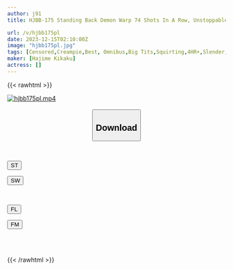 ```yaml
---
author: j91
title: HJBB-175 Standing Back Demon Warp 74 Shots In A Row, Unstoppable Portio Thrusting Knee Jerking Scream BEST!

url: /v/hjbb175pl
date: 2023-12-15T02:10:00Z
image: "hjbb175pl.jpg"
tags: [Censored,Creampie,Best, Omnibus,Big Tits,Squirting,4HR+,Slender,Back	]
maker: [Hajime Kikaku]
actress: []
---
```



{{< rawhtml >}}

<div class="video" data-videoid="YeWYz1bJoRSv8yQ">
    <a href="javascript:;">
        <img src="/v/hjbb175pl/hjbb175pl.jpg" width="WIDTH" height="HEIGHT" alt="hjbb175pl.mp4" loading="lazy">
    </a>
</div>

<script type="text/javascript" src="https://j91.asia/asset/on-demand-st.js"></script>

<br>
  <link rel="stylesheet" href="https://j91.asia/asset/bs5.css">
  
  <center>
  <button class="btn btn-primary" type="button" data-bs-toggle="collapse" data-bs-target=".multi-collapse" aria-expanded="false" aria-controls="multiCollapseExample1 multiCollapseExample2"><h2>Download</h2></button></center>
</p>
<div class="row">
  <div class="col">
    <div class="collapse multi-collapse" id="multiCollapseExample1">
      <div class="card card-body">
	      	      <br>
<div class="buttons">  
<p><a href="https://streamtape.to/v/YeWYz1bJoRSv8yQ" target="_blank"><button class="btn-hover color-3"><i class="fa fa-download"></i> ST</button></a></p>
<p><a href="https://flaswish.com/q064u5xjcdti" target="_blank"><button class="btn-hover color-2"><i class="fa fa-download"></i> SW</button></a></p></div>
    </div>
  </div>
</div>
  <div class="col">
    <div class="collapse multi-collapse" id="multiCollapseExample2">
      <div class="card card-body">
	      <br>
<div class="buttons">
<p><a href="javascript:;" target="_blank"><button class="btn-hover color-9"><i class="fa fa-download"></i> FL</button></a></p>
<p><a href="javascript:;" target="_blank"><button class="btn-hover color-8"><i class="fa fa-download"></i> FM</button></a></p></div>
<br><br>
      </div>
    </div>
  </div>
</div>

{{< /rawhtml >}}